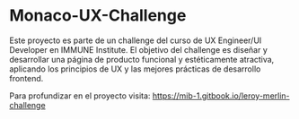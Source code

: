 # Monaco-UX-Challenge
Este proyecto es parte de un challenge del curso de UX Engineer/UI Developer en IMMUNE Institute. El objetivo del challenge es diseñar y desarrollar una página de producto funcional y estéticamente atractiva, aplicando los principios de UX y las mejores prácticas de desarrollo frontend.

Para profundizar en el proyecto visita: https://mib-1.gitbook.io/leroy-merlin-challenge

